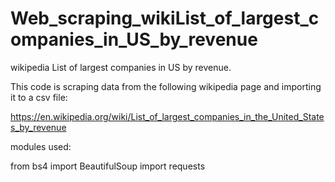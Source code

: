 # Web_scraping_wikiList_of_largest_companies_in_US_by_revenue
wikipedia List of largest companies in US by revenue.

This code is scraping data from the following wikipedia page and importing it to a csv file:

https://en.wikipedia.org/wiki/List_of_largest_companies_in_the_United_States_by_revenue

modules used:

from bs4 import BeautifulSoup
import requests
